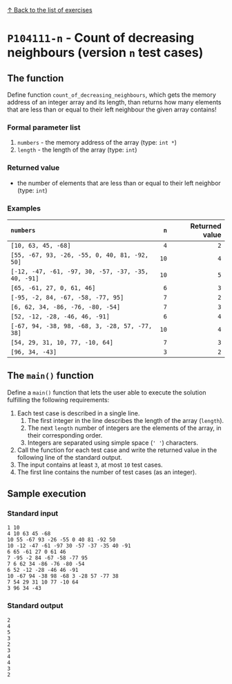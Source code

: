 
[↑ Back to the list of exercises](./README.md)

# `P104111-n` - Count of decreasing neighbours (version `n` test cases)

## The function

Define function `count_of_decreasing_neighbours`, which gets the memory address of an integer array and its length, than returns how many elements that are less than or equal to their left neighbour the given array contains!

### Formal parameter list
         
1. `numbers` - the memory address of the array (type: `int *`)
1. `length` - the length of the array (type: `int`)


### Returned value

* the number of elements that are less than or equal to their left neighbor (type: `int`)

### Examples

| `numbers` | `n` | Returned value | 
| :--- | ---: | ---: | 
| `[10, 63, 45, -68]` | `4` | `2` |
| `[55, -67, 93, -26, -55, 0, 40, 81, -92, 50]` | `10` | `4` |
| `[-12, -47, -61, -97, 30, -57, -37, -35, 40, -91]` | `10` | `5` |
| `[65, -61, 27, 0, 61, 46]` | `6` | `3` |
| `[-95, -2, 84, -67, -58, -77, 95]` | `7` | `2` |
| `[6, 62, 34, -86, -76, -80, -54]` | `7` | `3` |
| `[52, -12, -28, -46, 46, -91]` | `6` | `4` |
| `[-67, 94, -38, 98, -68, 3, -28, 57, -77, 38]` | `10` | `4` |
| `[54, 29, 31, 10, 77, -10, 64]` | `7` | `3` |
| `[96, 34, -43]` | `3` | `2` |

## The `main()` function

Define a `main()` function that lets the user able to execute the solution fulfilling the following requirements:

1. Each test case is described in a single line.
    1. The first integer in the line describes the length of the array (`length`).
    1. The next `length` number of integers are the elements of the array, in their corresponding order.
    1. Integers are separated using simple space (`' '`) characters.
1. Call the function for each test case and write the returned value in the following line of the standard output.
1. The input contains at least `3`, at most `10` test cases.
1. The first line contains the number of test cases (as an integer).

## Sample execution

### Standard input

```
1 10
4 10 63 45 -68
10 55 -67 93 -26 -55 0 40 81 -92 50
10 -12 -47 -61 -97 30 -57 -37 -35 40 -91
6 65 -61 27 0 61 46
7 -95 -2 84 -67 -58 -77 95
7 6 62 34 -86 -76 -80 -54
6 52 -12 -28 -46 46 -91
10 -67 94 -38 98 -68 3 -28 57 -77 38
7 54 29 31 10 77 -10 64
3 96 34 -43
```

### Standard output

```
2
4
5
3
2
3
4
4
3
2
```